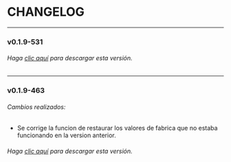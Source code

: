 # CHANGELOG
---
### v0.1.9-531 

###### Haga [clic aquí](https://github.com/surixArg/mqtt_call/tree/main/MQTT_CALL/v0.1.9-531) para descargar esta versión.

---

### v0.1.9-463
###### Cambios realizados:
* Se corrige la funcion de restaurar los valores de fabrica que no estaba funcionando en la version anterior. 

###### Haga [clic aquí](https://github.com/surixArg/mqtt_call/tree/main/MQTT_CALL/v0.1.9-463) para descargar esta versión.

